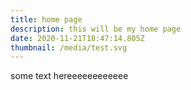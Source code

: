 ```yaml
---
title: home page
description: this will be my home page
date: 2020-11-21T18:47:14.805Z
thumbnail: /media/test.svg
---
```

some text hereeeeeeeeeeee
